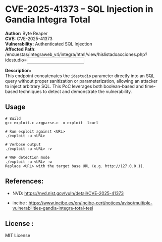 # CVE-2025-41373 – SQL Injection in Gandia Integra Total

**Author:** Byte Reaper  
**CVE:** CVE-2025-41373  
**Vulnerability:** Authenticated SQL Injection  
**Affected Path:**   /encuestas/integraweb_v4/integra/html/view/hislistadoacciones.php?idestudio=<input>

**Description:**  
This endpoint concatenates the `idestudio` parameter directly into an SQL query without proper sanitization or parameterization, allowing an attacker to inject arbitrary SQL. This PoC leverages both boolean-based and time-based techniques to detect and demonstrate the vulnerability.

## Usage

```
# Build
gcc exploit.c argparse.c -o exploit -lcurl

# Run exploit against <URL>
./exploit -u <URL>

# Verbose output
./exploit -u <URL> -v

# WAF detection mode
./exploit -u <URL> -w
Replace <URL> with the target base URL (e.g. http://127.0.0.1).
```
## References:


  - NVD: https://nvd.nist.gov/vuln/detail/CVE-2025-41373
  
  - incibe : https://www.incibe.es/en/incibe-cert/notices/aviso/multiple-vulnerabilities-gandia-integra-total-tesi

  
## License :
MIT License






